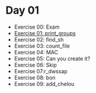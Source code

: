 # Day 01

- Exercise 00: Exam
- [Exercise 01: print_groups](https://github.com/therootsixtyfour/42/tree/main/day01/ex01 "ex01")
- Exercise 02: find_sh
- Exercise 03: count_file
- Exercise 04: MAC
- Exercise 05: Can you create it?
- Exercise 06: Skip
- Exercise 07:r_dwssap
- Exercise 08: bon
- Exercise 09: add_chelou